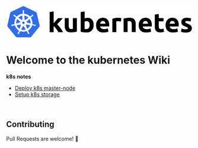 ![kubernetes](./k8s/img/kubernetes.png)

# Welcome to the kubernetes Wiki

**k8s notes**

* [Deploy k8s master-node](./k8s/k8s-master-node.md)
* [Setup k8s storage](./k8s/k8s-storage.md)

<br>

## Contributing

Pull Requests are welcome! :slightly_smiling_face:  

